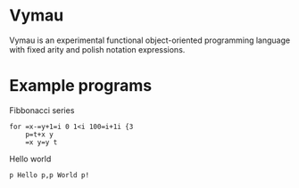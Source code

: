 # Vymau
Vymau is an experimental functional object-oriented programming language with fixed arity and polish notation expressions.

# Example programs
Fibbonacci series

    for =x-=y+1=i 0 1<i 100=i+1i {3
        p=t+x y
        =x y=y t
    
Hello world

    p Hello p,p World p!
